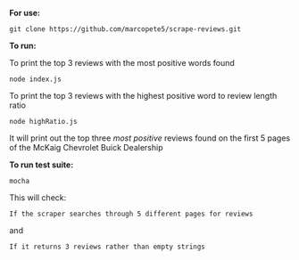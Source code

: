 **For use:**

```git clone https://github.com/marcopete5/scrape-reviews.git```

**To run:** 

To print the top 3 reviews with the most positive words found

```node index.js```

To print the top 3 reviews with the highest positive word to review length ratio

```node highRatio.js```

It will print out the top three *most positive* reviews found on the first 5 pages of the McKaig Chevrolet Buick Dealership

**To run test suite:**

```mocha```

This will check:

```If the scraper searches through 5 different pages for reviews```

and

```If it returns 3 reviews rather than empty strings```


